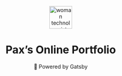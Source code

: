 <p align="center">
  <a href="https://www.margret.pw">
    <img alt="woman technologist" src="https://margret.pw/icons/icon-192x192.png" width="60" />
  </a>
</p>
<h1 align="center">Pax&rsquo;s Online Portfolio</h1>
<p align="center">🚀 Powered by Gatsby</p>